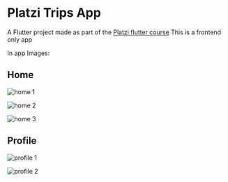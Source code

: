 # Platzi Trips App

A Flutter project made as part of the [Platzi flutter course](https://platzi.com/clases/flutter/)
This is a frontend only app

In app Images:


## Home

![home 1](https://raw.githubusercontent.com/LuisReyes98/platzi_trips_flutter/master/flutter_03.png)

![home 2](https://raw.githubusercontent.com/LuisReyes98/platzi_trips_flutter/master/flutter_04.png)

![home 3](https://raw.githubusercontent.com/LuisReyes98/platzi_trips_flutter/master/flutter_05.png)

## Profile 

![profile 1](https://raw.githubusercontent.com/LuisReyes98/platzi_trips_flutter/master/flutter_02.png)

![profile 2](https://raw.githubusercontent.com/LuisReyes98/platzi_trips_flutter/master/flutter_01.png)
